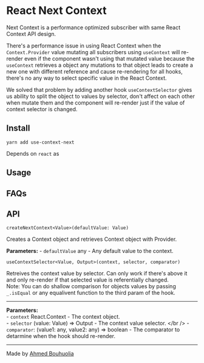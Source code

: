 # React Next Context

Next Context is a performance optimized subscriber with same React Context API design.

There's a performance issue in using React Context when the `Context.Provider` value mutating all subscribers using `useContext` will re-render even if the component wasn't using that mutated value because the `useContext` retrieves a object any mutations to that object leads to create a new one with different reference and cause re-rendering for all hooks, there's no any way to select specific value in the React Context.

We solved that problem by adding another hook `useContextSelector` gives us ability to split the object to values by selector, don't affect on each other when mutate them and the component will re-render just if the value of context selector is changed.

## Install

```
yarn add use-context-next
```

Depends on `react` as 

## Usage

## FAQs

## API

`createNextContext<Value>(defaultValue: Value)`

Creates a Context object and retrieves Context object with Provider.

**Parameters:**
    - `defaultValue` any - Any default value to the context.

`useContextSelector<Value, Output>(context, selector, comparator)`

Retreives the context value by selector. Can only work if there's above it and only re-render if that selected value is referentially changed. <br />
Note: You can do shallow comparison for objects values by passing `_.isEqual` or any equalivent function to the third param of the hook.

---

**Parameters:** <br />
    - `context` React.Context - The context object. <br />
    - `selector` (value: Value) => Output - The context value selector. </br />
    - `comparator`: (value1: any, value2: any) => boolean - The comparator to detarmine when the hook should re-render. <br />

-----

Made by [Ahmed Bouhuolia](https://twitter.com/bouhuolia)

